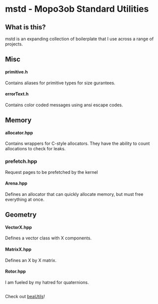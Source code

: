 # mstd - Mopo3ob Standard Utilities
## What is this?
mstd is an expanding collection of boilerplate that I use across a range of projects.

## Misc
#### primitive.h
Contains aliases for primitive types for size gurantees.
#### errorText.h
Contains color coded messages using ansi escape codes. 

## Memory
#### allocator.hpp
Contains wrappers for C-style allocators. They have the ability to count allocations to check for leaks.

### prefetch.hpp
Request pages to be prefetched by the kernel 

#### Arena.hpp
Defines an allocator that can quickly allocate memory, but must free everything at once.

## Geometry
#### VectorX.hpp
Defines a vector class with X components.

#### MatrixX.hpp
Defines an X by X matrix.

#### Rotor.hpp
I am fueled by my hatred for quaternions.

##
Check out [beaUtils](https://github.com/Dassh01/beaUtils)!
